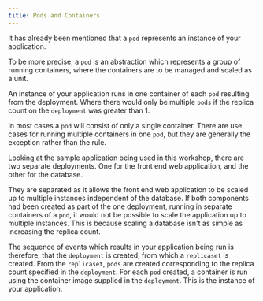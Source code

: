 ```yaml
---
title: Pods and Containers
---
```


It has already been mentioned that a `pod` represents an instance of your application.

To be more precise, a `pod` is an abstraction which represents a group of running containers, where the containers are to be managed and scaled as a unit.

An instance of your application runs in one container of each `pod` resulting from the deployment. Where there would only be multiple `pods` if the replica count on the `deployment` was greater than 1.

In most cases a `pod` will consist of only a single container. There are use cases for running multiple containers in one `pod`, but they are generally the exception rather than the rule.

Looking at the sample application being used in this workshop, there are two separate deployments. One for the front end web application, and the other for the database.

They are separated as it allows the front end web application to be scaled up to multiple instances independent of the database. If both components had been created as part of the one deployment, running in separate containers of a `pod`, it would not be possible to scale the application up to multiple instances. This is because scaling a database isn't as simple as increasing the replica count.

The sequence of events which results in your application being run is therefore, that the `deployment` is created, from which a `replicaset` is created. From the `replicaset`, `pods` are created corresponding to the replica count specified in the `deployment`. For each `pod` created, a container is run using the container image supplied in the `deployment`. This is the instance of your application.
